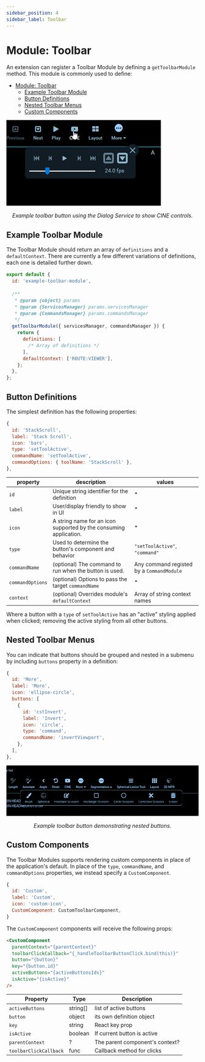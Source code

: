 ```yaml
---
sidebar_position: 4
sidebar_label: Toolbar
---
```

# Module: Toolbar

An extension can register a Toolbar Module by defining a `getToolbarModule`
method. This module is commonly used to define:

- [Module: Toolbar](#module-toolbar)
  - [Example Toolbar Module](#example-toolbar-module)
  - [Button Definitions](#button-definitions)
  - [Nested Toolbar Menus](#nested-toolbar-menus)
  - [Custom Components](#custom-components)

![Toolbar Extension](../../assets/img/extensions-toolbar.gif)

<center><i>Example toolbar button using the Dialog Service to show CINE controls.</i></center>

## Example Toolbar Module

The Toolbar Module should return an array of `definitions` and a
`defaultContext`. There are currently a few different variations of definitions,
each one is detailed further down.

```js
export default {
  id: 'example-toolbar-module',

  /**
   * @param {object} params
   * @param {ServicesManager} params.servicesManager
   * @param {CommandsManager} params.commandsManager
   */
  getToolbarModule({ servicesManager, commandsManager }) {
    return {
      definitions: [
        /* Array of definitions */
      ],
      defaultContext: ['ROUTE:VIEWER'],
    };
  },
};
```

## Button Definitions

The simplest definition has the following properties:

```js
{
  id: 'StackScroll',
  label: 'Stack Scroll',
  icon: 'bars',
  type: 'setToolActive',
  commandName: 'setToolActive',
  commandOptions: { toolName: 'StackScroll' },
},
```

| property         | description                                                       | values                                    |
| ---------------- | ----------------------------------------------------------------- | ----------------------------------------- |
| `id`             | Unique string identifier for the definition                       | \*                                        |
| `label`          | User/display friendly to show in UI                               | \*                                        |
| `icon`           | A string name for an icon supported by the consuming application. | \*                                        |
| `type`           | Used to determine the button's component and behavior             | `"setToolActive"`, `"command"`            |
| `commandName`    | (optional) The command to run when the button is used.            | Any command registed by a `CommandModule` |
| `commandOptions` | (optional) Options to pass the target `commandName`               | \*                                        |
| `context`        | (optional) Overrides module's `defaultContext`                    | Array of string context names             |

Where a button with a `type` of `setToolActive` has an "active" styling applied
when clicked; removing the active styling from all other buttons.

## Nested Toolbar Menus

You can indicate that buttons should be grouped and nested in a submenu by
including `buttons` property in a definition:

```js
{
  id: 'More',
  label: 'More',
  icon: 'ellipse-circle',
  buttons: [
    {
      id: 'cstInvert',
      label: 'Invert',
      icon: 'circle',
      type: 'command',
      commandName: 'invertViewport',
    },
  ],
},
```

![Toolbar Extension](../../assets/img/extensions-toolbar-nested.gif)

<center><i>Example toolbar button demonstrating nested buttons.</i></center>

## Custom Components

The Toolbar Modules supports rendering custom components in place of the
application's default. In place of the `type`, `commandName`, and
`commandOptions` properties, we instead specify a `CustomComponent`.

```js
{
  id: 'Custom',
  label: 'Custom',
  icon: 'custom-icon',
  CustomComponent: CustomToolbarComponent,
}

```

The `CustomComponent` components will receive the following props:

```html
<CustomComponent
  parentContext="{parentContext}"
  toolbarClickCallback="{_handleToolbarButtonClick.bind(this)}"
  button="{button}"
  key="{button.id}"
  activeButtons="{activeButtonsIds}"
  isActive="{isActive}"
/>
```

| Property               | Type     | Description                     |
| ---------------------- | -------- | ------------------------------- |
| `activeButtons`        | string[] | list of active buttons          |
| `button`               | object   | its own definition object       |
| `key`                  | string   | React key prop                  |
| `isActive`             | boolean  | If current button is active     |
| `parentContext`        | ?        | The parent component's context? |
| `toolbarClickCallback` | func     | Callback method for clicks      |
